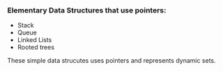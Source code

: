### Elementary Data Structures that use pointers:
* Stack
* Queue
* Linked Lists
* Rooted trees

These simple data strucutes uses pointers and represents dynamic sets. 